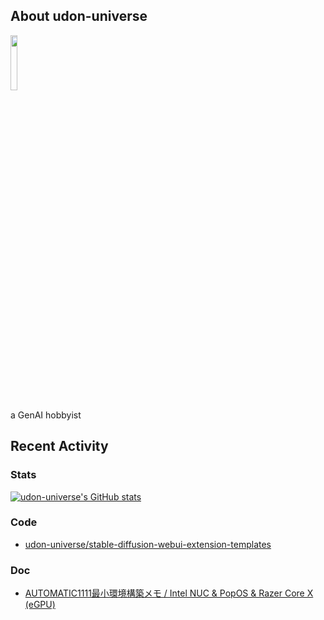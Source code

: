## About udon-universe

<img src="https://user-images.githubusercontent.com/128375799/232276793-07f21b11-b3a9-460d-8642-7c7946922eba.png" width="15%" />

a GenAI hobbyist


## Recent Activity
### Stats
[![udon-universe's GitHub stats](https://github-readme-stats.vercel.app/api?username=udon-universe&show_icons=true)](https://github.com/udon-universe)
### Code
- [udon-universe/stable-diffusion-webui-extension-templates
](https://github.com/udon-universe/stable-diffusion-webui-extension-templates)
### Doc
- [AUTOMATIC1111最小環境構築メモ / Intel NUC & PopOS & Razer Core X (eGPU)](https://gist.github.com/udon-universe/a38fef211eef0411661010f80667a794)


